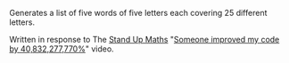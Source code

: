 Generates a list of five words of five letters each covering 25 different letters.

Written in response to The [Stand Up Maths](https://standupmaths.com/) "[Someone
improved my code by 40,832,277,770%](https://youtu.be/c33AZBnRHks)" video.
